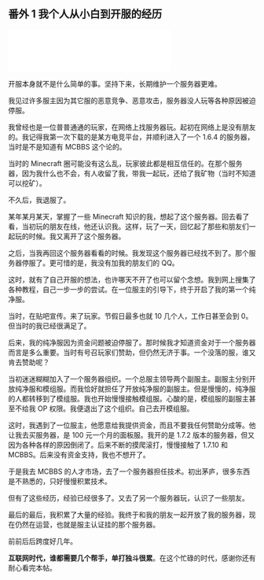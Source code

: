 ## 番外 1 我个人从小白到开服的经历

<iframe frameborder="no" border="0" marginwidth="0" marginheight="0" width=330 height=86 src="//music.163.com/outchain/player?type=2&id=1475596788&auto=0&height=66"></iframe>

开服本身就不是什么简单的事。坚持下来，长期维护一个服务器更难。

我见过许多服主因为其它服的恶意竞争、恶意攻击，服务器没人玩等各种原因被迫停服。

我曾经也是一位普普通通的玩家，在网络上找服务器玩。起初在网络上是没有朋友的。我记得我第一次下载的是某方电竞平台，并顺利进入了一个 1.6.4 的服务器，当时是不是知道有 MCBBS 这个论的。

当时的 Minecraft 圈可能没有这么乱，玩家彼此都是相互信任的。在那个服务器，因为我什么也不会，有人收留了我，带我一起玩，还给了我矿物（当时不知道可以挖矿）。

不久后，我退服了。

某年某月某天，掌握了一些 Minecraft 知识的我，想起了这个服务器。回去看了看，当初玩的朋友在线，他还认识我。这样，玩了一天，回忆起了那些和朋友们一起玩的时候。我又离开了这个服务器。

之后，当我再回这个服务器看看的时候。我发现这个服务器已经找不到了。那个服务器停服了。更可惜的是，我没有加我的朋友们的 QQ。

这时，就有了自己开服的想法，也许哪天不开了也可以留个念想。我到网上搜集了各种教程，自己一步一步的尝试。在一位服主的引导下，终于开启了我的第一个纯净服。

当时，在贴吧宣传。来了玩家。节假日最多也就 10 几个人，工作日甚至会到 0。但当时的我已经很满足了。

后来，我的纯净服因为资金问题被迫停服了。那时候我才知道资金对于一个服务器而言是多么重要。当时有号召玩家们赞助，但仍然无济于事。一个没落的服，谁又肯去赞助呢？

当初迷迷糊糊加入了一个服务器组织。一个总服主领导两个副服主。副服主分别开放纯净服和模组服。而我恰好就担任了开放纯净服的副服主。但是慢慢的，纯净服的人都转移到了模组服。我也开始慢慢接触模组服。心酸的是，模组服的副服主甚至不给我 OP 权限。我便退出了这个组织。自己去开模组服。

这时，我遇到了一位服主，他愿意给我提供资金，而且不要我任何赞助分成等。他让我去买服务器，是 100 元一个月的面板服。我开的是 1.7.2 版本的服务器，但又因为各种各样的原因倒闭了。后来不断的摸爬滚打，慢慢接触了 1.7.10 和 MCBBS。后来没有资金支持，我也不想开了。

于是我去 MCBBS 的人才市场，去了一个服务器担任技术。初出茅庐，很多东西是不熟悉的，只好慢慢积累技术。

但有了这些经历，经验已经很多了。又去了另一个服务器玩，认识了一些朋友。

最后的最后，我积累了大量的经验。我终于和我的朋友一起开放了我的服务器，现在仍然在运营，也就是服主认证挂的那个服务器。

前前后后跨度好几年。

**互联网时代，谁都需要几个帮手，单打独斗很累**。在这个忙碌的时代，感谢你还有耐心看完本帖。